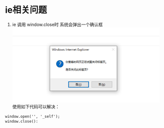 # ie相关问题
1. ie 调用 window.close时 系统会弹出一个确认框
![ie弹框](../asset/images/ieClose.png)
使用如下代码可以解决：
```
window.open('', '_self');  
window.close():
```